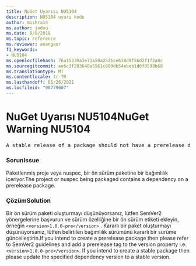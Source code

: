```yaml
---
title: NuGet Uyarısı NU5104
description: NU5104 uyarı kodu
author: mishra14
ms.author: jodou
ms.date: 8/8/2018
ms.topic: reference
ms.reviewer: anangaur
f1_keywords:
- NU5104
ms.openlocfilehash: 76a15239a3e73a59a2521ce638d9f56d2f1f2a0c
ms.sourcegitcommit: ee6c3f203648a5561c809db54ebeb1d0f0598b68
ms.translationtype: MT
ms.contentlocale: tr-TR
ms.lasthandoff: 01/26/2021
ms.locfileid: "98779607"
---
```

# <a name="nuget-warning-nu5104"></a><span data-ttu-id="175b6-103">NuGet Uyarısı NU5104</span><span class="sxs-lookup"><span data-stu-id="175b6-103">NuGet Warning NU5104</span></span>
<pre>A stable release of a package should not have a prerelease dependency. Either modify the version spec of dependency "NuGet.Versioning [4.7.0-preview4.5065, )" or update the version field in the nuspec.</pre>

### <a name="issue"></a><span data-ttu-id="175b6-104">Sorun</span><span class="sxs-lookup"><span data-stu-id="175b6-104">Issue</span></span>

<span data-ttu-id="175b6-105">Paketlenmiş proje veya nuspec, bir ön sürüm paketine bir bağımlılık içeriyor.</span><span class="sxs-lookup"><span data-stu-id="175b6-105">The project or nuspec being packaged contains a dependency on a prerelease package.</span></span>


### <a name="solution"></a><span data-ttu-id="175b6-106">Çözüm</span><span class="sxs-lookup"><span data-stu-id="175b6-106">Solution</span></span>

<span data-ttu-id="175b6-107">Bir ön sürüm paketi oluşturmayı düşünüyorsanız, lütfen SemVer2 yönergelerine başvurun ve sürüm özelliğine bir ön sürüm etiketi ekleyin, örneğin `<version>1.0.0-pre</version>` . Kararlı bir paket oluşturmayı düşünüyorsanız, lütfen belirtilen bağımlılık sürümünü kararlı bir sürüme güncelleştirin.</span><span class="sxs-lookup"><span data-stu-id="175b6-107">If you intend to create a prerelease package then please refer to SemVer2 guidelines and add a prerelease tag to the version property i.e. `<version>1.0.0-pre</version>`. If you intend to create a stable package then please update the specified dependency version to a stable version.</span></span>

